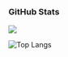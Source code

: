 ## <h3 align="left">GitHub Stats</h3>

<a href="">
  <img align="centre" src="https://github-readme-stats.vercel.app/api?username=LucaLib&count_private=true&include_all_commits=true&show_icons=true&title_color=007bff&text_color=e7e7e7&icon_color=007bff&bg_color=171c28" />
<a />
  
![Top Langs](https://github-readme-stats.vercel.app/api/top-langs/?username=LucaLib&layout=compact&title_color=007bff&text_color=e7e7e7&icon_color=007bff&bg_color=171c28)


<!---
Lucalib/Lucalib is a ✨ special ✨ repository because its `README.md` (this file) appears on your GitHub profile.
You can click the Preview link to take a look at your changes.
--->

